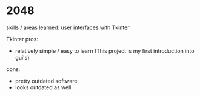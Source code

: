 # 2048

skills / areas learned:
	user interfaces with Tkinter
	
	
Tkinter pros:
   - relatively simple / easy to learn (This project is my first introduction into gui's)
   
cons:
   - pretty outdated software
   - looks outdated as well